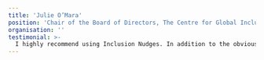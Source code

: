```yaml
---
title: 'Julie O’Mara'
position: 'Chair of the Board of Directors, The Centre for Global Inclusion & Co-author of the Global Diversity & Inclusion Benchmarks'
organisation: ''
testimonial: >-
  I highly recommend using Inclusion Nudges. In addition to the obvious uses of these many excellent nudges, I also find that reading them all sparks my creativity. Each time I need to design an intervention, I pick up the book & just skim through it. Sometimes, I find a nudge I can use exactly as written & other times I just get inspired and think of a special twist to it or create a new one.
---
```

